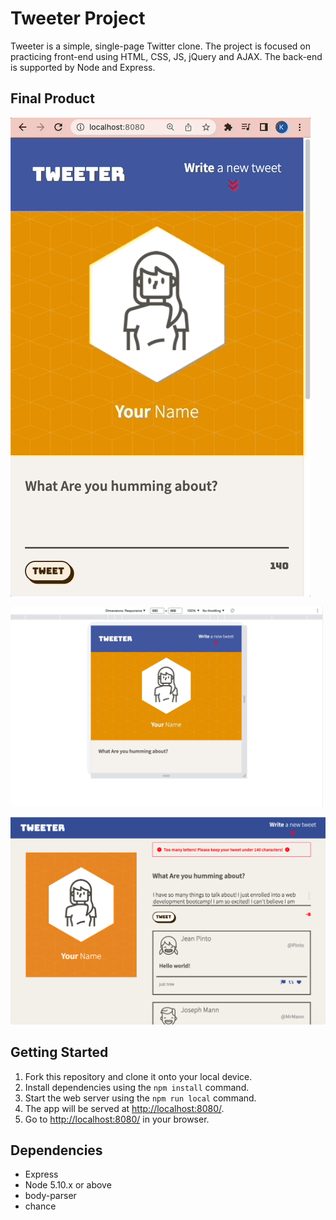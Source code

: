 # Tweeter Project

Tweeter is a simple, single-page Twitter clone. The project is focused on practicing front-end using HTML, CSS, JS, jQuery and AJAX. The back-end is supported by Node and Express.


## Final Product

!["Screenshot of Mobile Layout"](https://github.com/Kaz1022/tweeter-template/blob/master/docs/MobileLayout.gif)

<img src="https://github.com/Kaz1022/tweeter-template/blob/master/docs/ResponsiveLayout.gif" width="500"/>

!["Screenshot of Desktop Layout with Error Message"](https://github.com/Kaz1022/tweeter-template/blob/master/docs/desktop-error.png)


## Getting Started

1. Fork this repository and clone it onto your local device.
2. Install dependencies using the `npm install` command.
3. Start the web server using the `npm run local` command.
3. The app will be served at <http://localhost:8080/>.
4. Go to <http://localhost:8080/> in your browser.

## Dependencies

- Express
- Node 5.10.x or above
- body-parser
- chance
